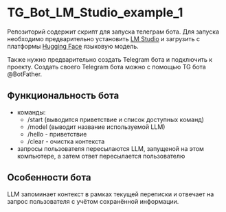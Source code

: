 # TG_Bot_LM_Studio_example_1
 
Репозиторий содержит скрипт для запуска телеграм бота. 
Для запуска необходимо предварительно установить <a href="https://lmstudio.ai/">LM Studio</a> и 
загрузить с платформы <a href="https://huggingface.co/">Hugging Face</a> языковую модель. 

Также нужно предварительно создать Telegram бота и подключить к проекту.
Создать своего Telegram бота можно с помощью TG бота @BotFather.

## Функциональность бота
* команды: 
   - /start (выводится приветствие и список доступных команд)
   - /model (выводит название используемой LLM)
   - /hello - приветствие
   - /clear - очистка контекста
* запросы пользователя пересылаются LLM, запущеной на этом компьютере, а затем ответ пересылается пользователю

## Особенности бота
LLM запоминает контекст в рамках текущей переписки и отвечает на запрос пользователя с учётом сохранённой информации. 


